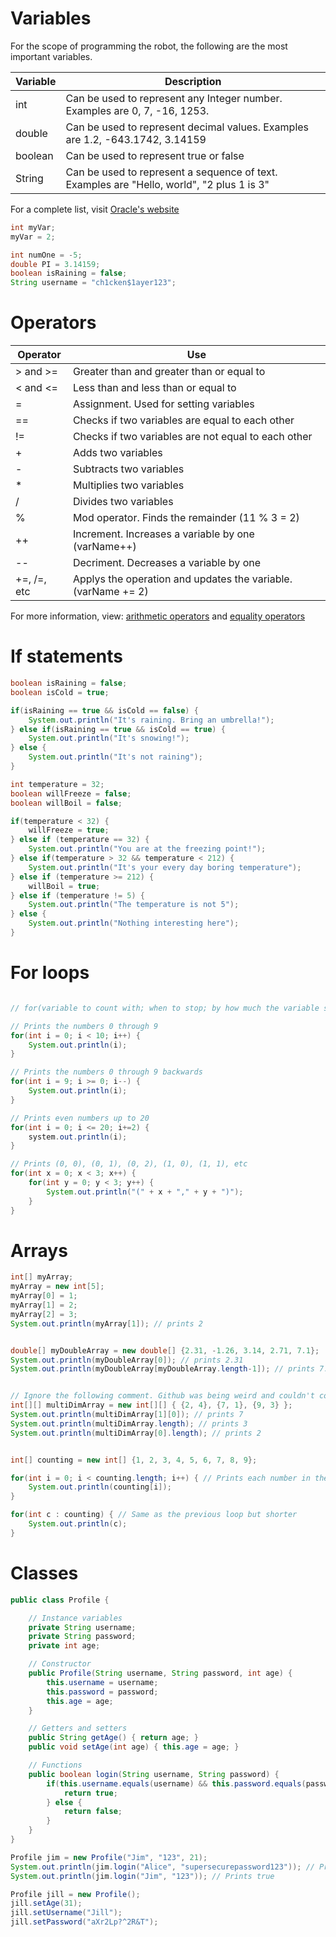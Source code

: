 # Variables
For the scope of programming the robot, the following are the most important variables.

| Variable | Description                                                                               |
|----------|-------------------------------------------------------------------------------------------|
| int      | Can be used to represent any Integer number. Examples are 0, 7, -16, 1253.                | 
| double   | Can be used to represent decimal values. Examples are 1.2, -643.1742, 3.14159             |
| boolean  | Can be used to represent true or false                                                    |
| String   | Can be used to represent a sequence of text. Examples are "Hello, world", "2 plus 1 is 3" |

For a complete list, visit [Oracle's website](https://docs.oracle.com/javase/tutorial/java/nutsandbolts/datatypes.html)

```java
int myVar;
myVar = 2;

int numOne = -5;
double PI = 3.14159;
boolean isRaining = false;
String username = "ch1cken$1ayer123";
```

# Operators
| Operator    | Use                                                           |
|----------   |---------------------------------------------------------------|
| > and >=    | Greater than and greater than or equal to                     |
| < and <=    | Less than and less than or equal to                           |
| =           | Assignment. Used for setting variables                        |
| ==          | Checks if two variables are equal to each other               |
| !=          | Checks if two variables are not equal to each other           |
| +           | Adds two variables                                            |
| -           | Subtracts two variables                                       |
| *           | Multiplies two variables                                      |
| /           | Divides two variables                                         |
| %           | Mod operator. Finds the remainder (11 % 3 = 2)                |
| ++          | Increment. Increases a variable by one (varName++)            |
| --          | Decriment. Decreases a variable by one                        |
| +=, /=, etc | Applys the operation and updates the variable. (varName += 2) |

For more information, view: [arithmetic operators](https://docs.oracle.com/javase/tutorial/java/nutsandbolts/op1.html) and [equality operators](https://docs.oracle.com/javase/tutorial/java/nutsandbolts/op2.html)

# If statements

```java
boolean isRaining = false;
boolean isCold = true;

if(isRaining == true && isCold == false) {
    System.out.println("It's raining. Bring an umbrella!");
} else if(isRaining == true && isCold == true) {
    System.out.println("It's snowing!");
} else {
    System.out.println("It's not raining");
}
```

```java
int temperature = 32;
boolean willFreeze = false;
boolean willBoil = false;

if(temperature < 32) {
    willFreeze = true;
} else if (temperature == 32) {
    System.out.println("You are at the freezing point!");
} else if(temperature > 32 && temperature < 212) {
    System.out.println("It's your every day boring temperature");
} else if (temperature >= 212) {
    willBoil = true;
} else if (temperature != 5) {
    System.out.println("The temperature is not 5");
} else {
    System.out.println("Nothing interesting here");
}
```

# For loops

```java

// for(variable to count with; when to stop; by how much the variable should be changed)

// Prints the numbers 0 through 9
for(int i = 0; i < 10; i++) {
    System.out.println(i);
}

// Prints the numbers 0 through 9 backwards
for(int i = 9; i >= 0; i--) {
    System.out.println(i);
}

// Prints even numbers up to 20
for(int i = 0; i <= 20; i+=2) {
    system.out.println(i);
}

// Prints (0, 0), (0, 1), (0, 2), (1, 0), (1, 1), etc
for(int x = 0; x < 3; x++) {
    for(int y = 0; y < 3; y++) {
        System.out.println("(" + x + "," + y + ")");
    }
}
```

# Arrays

```java
int[] myArray;
myArray = new int[5];
myArray[0] = 1;
myArray[1] = 2;
myArray[2] = 3;
System.out.println(myArray[1]); // prints 2


double[] myDoubleArray = new double[] {2.31, -1.26, 3.14, 2.71, 7.1};
System.out.println(myDoubleArray[0]); // prints 2.31
System.out.println(myDoubleArray[myDoubleArray.length-1]); // prints 7.1


// Ignore the following comment. Github was being weird and couldn't compile without it
int[][] multiDimArray = new int[][] { {2, 4}, {7, 1}, {9, 3} };
System.out.println(multiDimArray[1][0]); // prints 7
System.out.println(multiDimArray.length); // prints 3
System.out.println(multiDimArray[0].length); // prints 2


int[] counting = new int[] {1, 2, 3, 4, 5, 6, 7, 8, 9};

for(int i = 0; i < counting.length; i++) { // Prints each number in the array
    System.out.println(counting[i]);
}

for(int c : counting) { // Same as the previous loop but shorter
    System.out.println(c);
}
```

# Classes

```java
public class Profile {

    // Instance variables
    private String username;
    private String password;
    private int age;

    // Constructor
    public Profile(String username, String password, int age) {
        this.username = username;
        this.password = password;
        this.age = age;
    }

    // Getters and setters
    public String getAge() { return age; }
    public void setAge(int age) { this.age = age; }

    // Functions
    public boolean login(String username, String password) {
        if(this.username.equals(username) && this.password.equals(password)) {
            return true;
        } else {
            return false;
        }
    }
}
```

```java
Profile jim = new Profile("Jim", "123", 21);
System.out.println(jim.login("Alice", "supersecurepassword123")); // Prints false
System.out.println(jim.login("Jim", "123")); // Prints true

Profile jill = new Profile();
jill.setAge(31);
jill.setUsername("Jill");
jill.setPassword("aXr2Lp?^2R&T");
```
